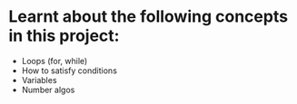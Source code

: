 # Learnt about the following concepts in this project:
<ul>
<li>Loops (for, while)</li>
<li>How to satisfy conditions</li>
<li>Variables</li>
<li>Number algos</li>
</ul>

